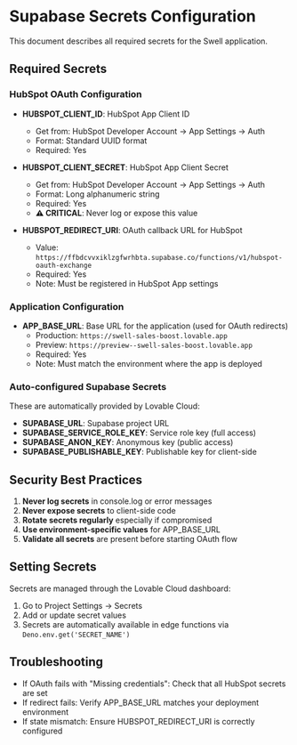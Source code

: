 # Supabase Secrets Configuration

This document describes all required secrets for the Swell application.

## Required Secrets

### HubSpot OAuth Configuration

- **HUBSPOT_CLIENT_ID**: HubSpot App Client ID
  - Get from: HubSpot Developer Account → App Settings → Auth
  - Format: Standard UUID format
  - Required: Yes

- **HUBSPOT_CLIENT_SECRET**: HubSpot App Client Secret
  - Get from: HubSpot Developer Account → App Settings → Auth
  - Format: Long alphanumeric string
  - Required: Yes
  - **⚠️ CRITICAL**: Never log or expose this value

- **HUBSPOT_REDIRECT_URI**: OAuth callback URL for HubSpot
  - Value: `https://ffbdcvvxiklzgfwrhbta.supabase.co/functions/v1/hubspot-oauth-exchange`
  - Required: Yes
  - Note: Must be registered in HubSpot App settings

### Application Configuration

- **APP_BASE_URL**: Base URL for the application (used for OAuth redirects)
  - Production: `https://swell-sales-boost.lovable.app`
  - Preview: `https://preview--swell-sales-boost.lovable.app`
  - Required: Yes
  - Note: Must match the environment where the app is deployed

### Auto-configured Supabase Secrets

These are automatically provided by Lovable Cloud:

- **SUPABASE_URL**: Supabase project URL
- **SUPABASE_SERVICE_ROLE_KEY**: Service role key (full access)
- **SUPABASE_ANON_KEY**: Anonymous key (public access)
- **SUPABASE_PUBLISHABLE_KEY**: Publishable key for client-side

## Security Best Practices

1. **Never log secrets** in console.log or error messages
2. **Never expose secrets** to client-side code
3. **Rotate secrets regularly** especially if compromised
4. **Use environment-specific values** for APP_BASE_URL
5. **Validate all secrets** are present before starting OAuth flow

## Setting Secrets

Secrets are managed through the Lovable Cloud dashboard:
1. Go to Project Settings → Secrets
2. Add or update secret values
3. Secrets are automatically available in edge functions via `Deno.env.get('SECRET_NAME')`

## Troubleshooting

- If OAuth fails with "Missing credentials": Check that all HubSpot secrets are set
- If redirect fails: Verify APP_BASE_URL matches your deployment environment
- If state mismatch: Ensure HUBSPOT_REDIRECT_URI is correctly configured

